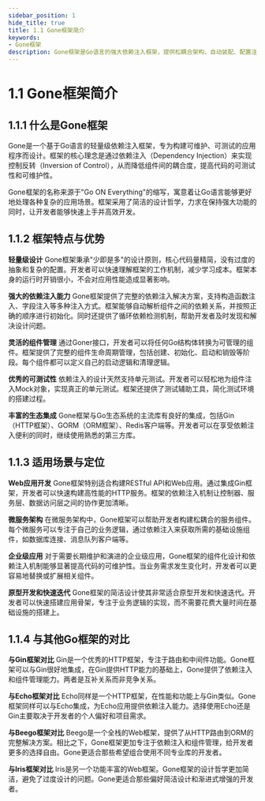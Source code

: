 ```yaml
---
sidebar_position: 1
hide_title: true
title: 1.1 Gone框架简介
keywords:
- Gone框架
description: Gone框架是Go语言的强大依赖注入框架，提供松耦合架构、自动装配、配置注入等功能。支持结构体注入、函数参数注入，助力构建可测试的企业级应用。
---
```


# 1.1 Gone框架简介

## 1.1.1 什么是Gone框架

Gone是一个基于Go语言的轻量级依赖注入框架，专为构建可维护、可测试的应用程序而设计。框架的核心理念是通过依赖注入（Dependency Injection）来实现控制反转（Inversion of Control），从而降低组件间的耦合度，提高代码的可测试性和可维护性。

Gone框架的名称来源于"Go ON Everything"的缩写，寓意着让Go语言能够更好地处理各种复杂的应用场景。框架采用了简洁的设计哲学，力求在保持强大功能的同时，让开发者能够快速上手并高效开发。

## 1.1.2 框架特点与优势

**轻量级设计**
Gone框架秉承"少即是多"的设计原则，核心代码量精简，没有过度的抽象和复杂的配置。开发者可以快速理解框架的工作机制，减少学习成本。框架本身的运行时开销很小，不会对应用性能造成显著影响。

**强大的依赖注入能力**
Gone框架提供了完整的依赖注入解决方案，支持构造函数注入、字段注入等多种注入方式。框架能够自动解析组件之间的依赖关系，并按照正确的顺序进行初始化。同时还提供了循环依赖检测机制，帮助开发者及时发现和解决设计问题。

**灵活的组件管理**
通过Goner接口，开发者可以将任何Go结构体转换为可管理的组件。框架提供了完整的组件生命周期管理，包括创建、初始化、启动和销毁等阶段。每个组件都可以定义自己的启动逻辑和清理逻辑。

**优秀的可测试性**
依赖注入的设计天然支持单元测试。开发者可以轻松地为组件注入Mock对象，实现真正的单元测试。框架还提供了测试辅助工具，简化测试环境的搭建过程。

**丰富的生态集成**
Gone框架与Go生态系统的主流库有良好的集成，包括Gin（HTTP框架）、GORM（ORM框架）、Redis客户端等。开发者可以在享受依赖注入便利的同时，继续使用熟悉的第三方库。

## 1.1.3 适用场景与定位

**Web应用开发**
Gone框架特别适合构建RESTful API和Web应用。通过集成Gin框架，开发者可以快速构建高性能的HTTP服务。框架的依赖注入机制让控制器、服务层、数据访问层之间的协作更加清晰。

**微服务架构**
在微服务架构中，Gone框架可以帮助开发者构建松耦合的服务组件。每个微服务可以专注于自己的业务逻辑，通过依赖注入来获取所需的基础设施组件，如数据库连接、消息队列客户端等。

**企业级应用**
对于需要长期维护和演进的企业级应用，Gone框架的组件化设计和依赖注入机制能够显著提高代码的可维护性。当业务需求发生变化时，开发者可以更容易地替换或扩展相关组件。

**原型开发和快速迭代**
Gone框架的简洁设计使其非常适合原型开发和快速迭代。开发者可以快速搭建应用骨架，专注于业务逻辑的实现，而不需要花费大量时间在基础设施的搭建上。

## 1.1.4 与其他Go框架的对比

**与Gin框架对比**
Gin是一个优秀的HTTP框架，专注于路由和中间件功能。Gone框架可以与Gin很好地集成，在Gin提供HTTP能力的基础上，Gone提供了依赖注入和组件管理能力。两者是互补关系而非竞争关系。

**与Echo框架对比**
Echo同样是一个HTTP框架，在性能和功能上与Gin类似。Gone框架同样可以与Echo集成，为Echo应用提供依赖注入能力。选择使用Echo还是Gin主要取决于开发者的个人偏好和项目需求。

**与Beego框架对比**
Beego是一个全栈的Web框架，提供了从HTTP路由到ORM的完整解决方案。相比之下，Gone框架更加专注于依赖注入和组件管理，给开发者更多的选择自由。Gone更适合那些希望组合使用不同专业库的开发者。

**与Iris框架对比**
Iris是另一个功能丰富的Web框架。Gone框架的设计哲学更加简洁，避免了过度设计的问题。Gone更适合那些偏好简洁设计和渐进式增强的开发者。